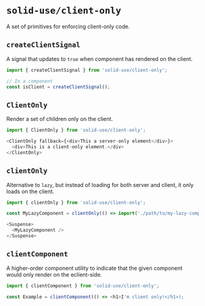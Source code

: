 
# `solid-use/client-only`

A set of primitives for enforcing client-only code.

## `createClientSignal`

A signal that updates to `true` when component has rendered on the client.

```js
import { createClientSignal } from 'solid-use/client-only';

// In a component
const isClient = createClientSignal();
```

## `ClientOnly`

Render a set of children only on the client.

```js
import { ClientOnly } from 'solid-use/client-only';

<ClientOnly fallback={<div>This a server-only element</div>}>
  <div>This is a client-only element.</div>
</ClientOnly>
```

## `clientOnly`

Alternative to `lazy`, but instead of loading for both server and client, it only loads on the client.

```js
import { clientOnly } from 'solid-use/client-only';

const MyLazyComponent = clientOnly(() => import('./path/to/my-lazy-component'));

<Suspense>
  <MyLazyComponent />
</Suspense>
```

## `clientComponent`

A higher-order component utility to indicate that the given component would only render on the eclient-side.

```js
import { clientComponent } from 'solid-use/client-only';

const Example = clientComponent(() => <h1>I'm client only!</h1>);
```
